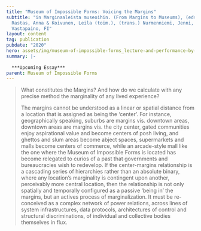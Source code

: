 ```yaml
---
title: "Museum of Impossible Forms: Voicing the Margins"
subtitle: "in Marginaaleista museoihin. (From Margins to Museums), (eds.)
  Rastas, Anna & Koivunen, Leila (toim.), (trans.) Nurmenniemi, Jenni, Tampere:
  Vastapaino, FI"
layout: content
tag: publication
pubdate: "2020"
hero: assets/img/museum-of-impossible-forms_lecture-and-performance-by-mohsen-namjoo-as-part-of-an-entry-to-iranian-music-curated-by-aman-askarizad_photo-by-ali-akbar-mehta_2020.jpg
summary: |-
  
  ***Upcoming Essay***
parent: Museum of Impossible Forms
---
```

> What constitutes the Margins? And how do we calculate with any precise method the marginality of any lived experience?
>
> The margins cannot be understood as a linear or spatial distance from a location that is assigned as being the ‘center’. For instance, geographically speaking, suburbs are margins vis. downtown areas, downtown areas are margins vis. the city center, gated communities enjoy aspirational value and become centers of posh living, and ghettos and slum areas become abject spaces, supermarkets and malls become centers of commerce, while an arcade-style mall like the one where the Museum of Impossible Forms is located has become relegated to curios of a past that governments and bureaucracies wish to redevelop. If the center-margins relationship is a cascading series of hierarchies rather than an absolute binary, where any location’s marginality is contingent upon another, perceivably more central location, then the relationship is not only spatially and temporally configured as a passive ‘being in’ the margins, but an actives process of marginalization. It must be re-conceived as a complex network of power relations, across lines of system infrastructures, data protocols, architectures of control and structural discriminations, of individual and collective bodies themselves in flux.
